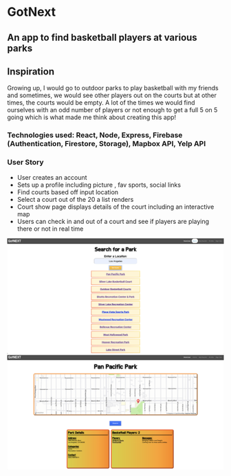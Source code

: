 # GotNext

## An app to find basketball players at various parks

## Inspiration
Growing up, I would go to outdoor parks to play basketball with my friends and sometimes, we would see other players out on the courts but at other times, the courts would be empty. A lot of the times we would find ourselves with an odd number of players or not enough to get a full 5 on 5 going which is what made me think about creating this app! 

### Technologies used: React, Node, Express, Firebase (Authentication, Firestore, Storage), Mapbox API, Yelp API

### User Story
- User creates an account
- Sets up a profile including picture , fav sports, social links
- Find courts based off input location
- Select a court out of the 20 a list renders
- Court show page displays details of the court including an interactive map
- Users can check in and out of a court and see if players are playing there or not in real time

![Parks](./public/images/ss1.png)
![Parks2](./public/images/ss2.png)
